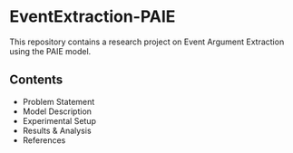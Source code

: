 # EventExtraction-PAIE

This repository contains a research project on Event Argument Extraction using the PAIE model.

## Contents

- Problem Statement
- Model Description
- Experimental Setup
- Results & Analysis
- References
